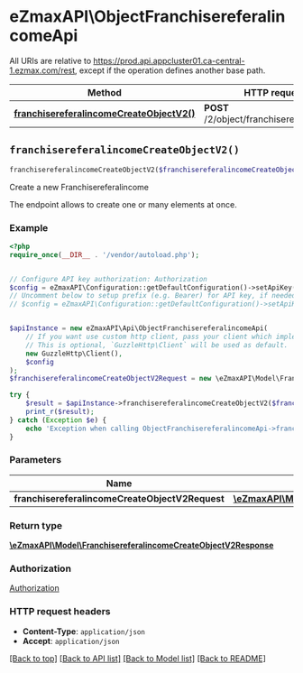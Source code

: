 # eZmaxAPI\ObjectFranchisereferalincomeApi

All URIs are relative to https://prod.api.appcluster01.ca-central-1.ezmax.com/rest, except if the operation defines another base path.

| Method | HTTP request | Description |
| ------------- | ------------- | ------------- |
| [**franchisereferalincomeCreateObjectV2()**](ObjectFranchisereferalincomeApi.md#franchisereferalincomeCreateObjectV2) | **POST** /2/object/franchisereferalincome | Create a new Franchisereferalincome |


## `franchisereferalincomeCreateObjectV2()`

```php
franchisereferalincomeCreateObjectV2($franchisereferalincomeCreateObjectV2Request): \eZmaxAPI\Model\FranchisereferalincomeCreateObjectV2Response
```

Create a new Franchisereferalincome

The endpoint allows to create one or many elements at once.

### Example

```php
<?php
require_once(__DIR__ . '/vendor/autoload.php');


// Configure API key authorization: Authorization
$config = eZmaxAPI\Configuration::getDefaultConfiguration()->setApiKey('Authorization', 'YOUR_API_KEY');
// Uncomment below to setup prefix (e.g. Bearer) for API key, if needed
// $config = eZmaxAPI\Configuration::getDefaultConfiguration()->setApiKeyPrefix('Authorization', 'Bearer');


$apiInstance = new eZmaxAPI\Api\ObjectFranchisereferalincomeApi(
    // If you want use custom http client, pass your client which implements `GuzzleHttp\ClientInterface`.
    // This is optional, `GuzzleHttp\Client` will be used as default.
    new GuzzleHttp\Client(),
    $config
);
$franchisereferalincomeCreateObjectV2Request = new \eZmaxAPI\Model\FranchisereferalincomeCreateObjectV2Request(); // \eZmaxAPI\Model\FranchisereferalincomeCreateObjectV2Request

try {
    $result = $apiInstance->franchisereferalincomeCreateObjectV2($franchisereferalincomeCreateObjectV2Request);
    print_r($result);
} catch (Exception $e) {
    echo 'Exception when calling ObjectFranchisereferalincomeApi->franchisereferalincomeCreateObjectV2: ', $e->getMessage(), PHP_EOL;
}
```

### Parameters

| Name | Type | Description  | Notes |
| ------------- | ------------- | ------------- | ------------- |
| **franchisereferalincomeCreateObjectV2Request** | [**\eZmaxAPI\Model\FranchisereferalincomeCreateObjectV2Request**](../Model/FranchisereferalincomeCreateObjectV2Request.md)|  | |

### Return type

[**\eZmaxAPI\Model\FranchisereferalincomeCreateObjectV2Response**](../Model/FranchisereferalincomeCreateObjectV2Response.md)

### Authorization

[Authorization](../../README.md#Authorization)

### HTTP request headers

- **Content-Type**: `application/json`
- **Accept**: `application/json`

[[Back to top]](#) [[Back to API list]](../../README.md#endpoints)
[[Back to Model list]](../../README.md#models)
[[Back to README]](../../README.md)
